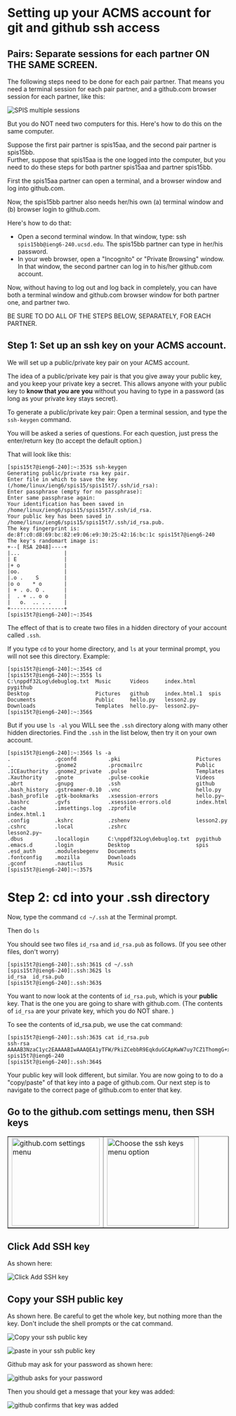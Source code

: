 # Setting up your ACMS account for git and github ssh access

## Pairs: Separate sessions for each partner ON THE SAME SCREEN.

The following steps need to be done for each pair partner.  That means you need a terminal session for each pair partner, and a github.com browser session for each partner, like this:

![SPIS multiple sessions](/images/SPIS_multiple_sessions.png)

But you do NOT need two computers for this.  Here's how to do this on the same computer.

Suppose the first pair partner is spis15aa, and the second pair partner is spis15bb.  
Further, suppose that spis15aa is the one logged into the computer, but
you need to do these steps for both partner spis15aa and partner spis15bb.

First the spis15aa partner can open a terminal, and a browser window and log into github.com.

Now, the spis15bb partner also needs her/his own (a) terminal window and (b) browser login to github.com.

Here's how to do that:

* Open a second terminal window.  In that window, type: ssh `spis15bb@ieng6-240.ucsd.edu`.   The spis15bb partner can type in her/his password.
* In your web browser, open a "Incognito" or "Private Browsing" window.   In that window, the second partner can log in to his/her github.com account.

Now, without having to log out and log back in completely, you can have both a terminal window and github.com browser window
for both  partner one, and partner two.

BE SURE TO DO ALL OF THE STEPS BELOW, SEPARATELY, FOR EACH PARTNER.



## Step 1: Set up an ssh key on your ACMS account.

We will set up a public/private key pair on your ACMS account.  


The idea of a public/private key pair is that you give away your public key, 
and you keep your private key a secret.   This allows anyone with your 
public key to **know that *you* are you** without you having to type in a password 
(as long as your private key stays secret).



To generate a public/private key pair: Open a terminal session, and type the `ssh-keygen` command.

You will be asked a series of questions.  For each question, just press the enter/return key (to accept the default option.)

That will look like this:

```
[spis15t7@ieng6-240]:~:353$ ssh-keygen
Generating public/private rsa key pair.
Enter file in which to save the key (/home/linux/ieng6/spis15/spis15t7/.ssh/id_rsa): 
Enter passphrase (empty for no passphrase): 
Enter same passphrase again: 
Your identification has been saved in /home/linux/ieng6/spis15/spis15t7/.ssh/id_rsa.
Your public key has been saved in /home/linux/ieng6/spis15/spis15t7/.ssh/id_rsa.pub.
The key fingerprint is:
de:8f:c0:d8:69:bc:82:e9:06:e9:30:25:42:16:bc:1c spis15t7@ieng6-240
The key's randomart image is:
+--[ RSA 2048]----+
|...              |
| E               |
|+ o              |
|oo.              |
|.o .    S        |
|o o    * o       |
| + . o. O .      |
|  . + .. o o     |
|   o.  .. . .    |
+-----------------+
[spis15t7@ieng6-240]:~:354$ 
```

The effect of that is to create two files in a hidden directory of your account called `.ssh`.  

If you type `cd` to your home directory, and `ls` at your terminal prompt, you will not see this directory.  Example:

```
[spis15t7@ieng6-240]:~:354$ cd
[spis15t7@ieng6-240]:~:355$ ls
C:\nppdf32Log\debuglog.txt  Music      Videos     index.html    pygithub
Desktop                     Pictures   github     index.html.1  spis
Documents                   Public     hello.py   lesson2.py
Downloads                   Templates  hello.py~  lesson2.py~
[spis15t7@ieng6-240]:~:356$
```

But if you use `ls -al` you WILL see the `.ssh` directory along with many other hidden directories. Find the `.ssh` in the 
list below, then try it on your own account.  

```
[spis15t7@ieng6-240]:~:356$ ls -a 
.              .gconfd          .pki                        Pictures
..             .gnome2          .procmailrc                 Public
.ICEauthority  .gnome2_private  .pulse                      Templates
.Xauthority    .gnote           .pulse-cookie               Videos
.abrt          .gnupg           .ssh                        github
.bash_history  .gstreamer-0.10  .vnc                        hello.py
.bash_profile  .gtk-bookmarks   .xsession-errors            hello.py~
.bashrc        .gvfs            .xsession-errors.old        index.html
.cache         .imsettings.log  .zprofile                   index.html.1
.config        .kshrc           .zshenv                     lesson2.py
.cshrc         .local           .zshrc                      lesson2.py~
.dbus          .locallogin      C:\nppdf32Log\debuglog.txt  pygithub
.emacs.d       .login           Desktop                     spis
.esd_auth      .modulesbegenv   Documents
.fontconfig    .mozilla         Downloads
.gconf         .nautilus        Music
[spis15t7@ieng6-240]:~:357$ 
```

# Step 2: cd into your .ssh directory

Now, type the command `cd ~/.ssh` at the Terminal prompt.

Then do `ls`

You should see two files `id_rsa` and `id_rsa.pub` as follows.  (If you see other files, don't worry)

```
[spis15t7@ieng6-240]:.ssh:361$ cd ~/.ssh
[spis15t7@ieng6-240]:.ssh:362$ ls
id_rsa  id_rsa.pub
[spis15t7@ieng6-240]:.ssh:363$ 
```

You want to now look at the contents of `id_rsa.pub`, which is your **public** key.  That is the one you are going to share with github.com.   (The contents of `id_rsa` are your private key, which you do NOT share. )

To see the contents of id_rsa.pub, we use the cat command:

```
[spis15t7@ieng6-240]:.ssh:363$ cat id_rsa.pub
ssh-rsa AAAAB3NzaC1yc2EAAAABIwAAAQEA1yTFW/PkiZCebbR9EqkduGCApKwW7uy7CZ1ThomgG+xZsVgWWIMirzkNJbahxwwEVIH0Hj+irID3ICkH8o60T3QiMk1v5VJSVFaKdqtiZXFQapYR2Rwln1wf2XXBCT/cdVWif9usiS5vLqtno74/dpKCEiELjGSHdpFTyFoF3ZHR6plFYA2/iX4XWDrDJwG/Qwf+SBd0uzIy7CpFrQK+9kMWDrK2jUGhd0goYPQu2LCgHxnu8R041M5ooSUE79seE+64gVcjoSfPJwdKhZdwy2zjYvKKz0CM4w3ysPbOpr1FkT6MnlhN3dyJBFA+BjmtXGVDNl7a5yjtY9QzORILfQ== spis15t7@ieng6-240
[spis15t7@ieng6-240]:.ssh:364$ 
```

Your public key will look different, but similar.  You are now going to to do a "copy/paste" of that key into a page of github.com.   Our next step is to navigate to the correct page of github.com to enter that key.


## Go to the github.com settings menu, then SSH keys


<table border="1">
<tr>
<td>
<img src="/images/ssh-key-setup/01-github-settings-menu.png" alt="github.com settings menu" width="200" >
</td>
<td><img src="/images/ssh-key-setup/02-ssh-keys-menu-option.png" alt="Choose the ssh keys menu option" width="200" >
</td>
</tr>
</table>

## Click Add SSH key

As shown here:


![Click Add SSH key](/images/ssh-key-setup/03-click-Add-SSH-key.png)

## Copy your SSH public key

As shown here.  Be careful to get the whole key, but nothing more than the key.  Don't include the shell prompts or the cat command.

![Copy your ssh public key](/images/ssh-key-setup/04-copy-your-ssh-public-key.png)

![paste in your ssh public key](/images/ssh-key-setup/05-paste-in-your-ssh-public-key.png)

Github may ask for your password as shown here:

![github asks for your password](/images/ssh-key-setup/06-github-asks-for-your-password.png)

Then you should get a message that your key was added:

![github confirms that key was added](/images/ssh-key-setup/07-SPIS-key-added.png)
